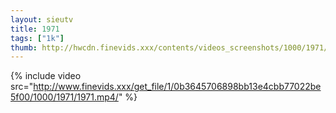 ```yaml
--- 
layout: sieutv
title: 1971
tags: ["1k"]
thumb: http://hwcdn.finevids.xxx/contents/videos_screenshots/1000/1971/preview.mp4.jpg
---
```

{% include video src="http://www.finevids.xxx/get_file/1/0b3645706898bb13e4cbb77022be5f00/1000/1971/1971.mp4/" %} 
